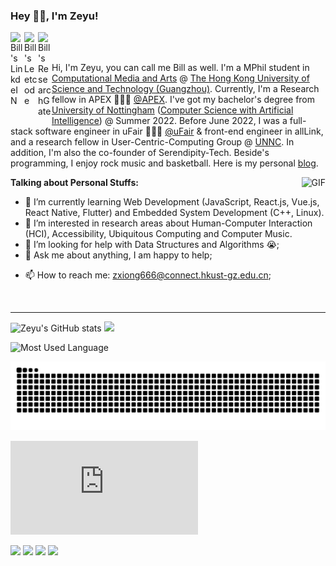 ### Hey 👋🏽, I'm Zeyu!

<a href="https://www.linkedin.com/in/%E6%B3%BD%E5%AE%87-%E7%86%8A-5940b01a2/">
  <img align="left" alt="Bill's LinkdeIN" width="22px" src="https://cdn.jsdelivr.net/npm/simple-icons@v3/icons/linkedin.svg" />
</a>

<a href="https://leetcode.com/BILLXZY1215/">
  <img align="left" alt="Bill's Leetcode" width="22px" src="https://cdn.jsdelivr.net/npm/simple-icons@v3/icons/leetcode.svg" />
</a>

<a href="https://www.researchgate.net/profile/Zeyu-Xiong-5">
  <img align="left" alt="Bill's ResearchGate" width="22px" src="https://cdn.jsdelivr.net/npm/simple-icons@v3/icons/researchgate.svg" />
</a>

<br />
<br />

Hi, I'm Zeyu, you can call me Bill as well. I'm a MPhil student in [Computational Media and Arts](https://cma.hkust-gz.edu.cn/) @ [The Hong Kong University of Science and Technology (Guangzhou)](https://hkust-gz.edu.cn/). Currently, I'm a Research fellow in APEX 👨🏽‍💻 [@APEX](https://www.mingmingfan.com/lab/index.html). I've got my bachelor's degree from [University of Nottingham](https://www.nottingham.ac.uk/) ([Computer Science with Artificial Intelligence](https://www.nottingham.ac.uk/studywithus/ugstudy/courses/UG/Computer-Science-with-Artificial-Intelligence-BSc-Hons-U6UCMPAI.html)) @ Summer 2022. Before June 2022, I was a full-stack software engineer in uFair 🙍🏽‍♂️ [@uFair](https://ufair.net.cn/#home) & front-end engineer in allLink, and a research fellow in User-Centric-Computing Group @ [UNNC](https://www.nottingham.edu.cn/en/index.aspx). In addition, I'm also the co-founder of Serendipity-Tech. Beside's programming, I enjoy rock music and basketball. Here is my personal [blog](https://billxzy1215.github.io/).

  <img align="right" alt="GIF" src="https://media.giphy.com/media/836HiJc7pgzy8iNXCn/giphy.gif" />
  
  
  
**Talking about Personal Stuffs:**

<!-- - 👨🏽‍💻 I’m currently working on [A-POP](https://github.com/abhisheknaiidu/A-POP); -->
- 🌱 I’m currently learning Web Development (JavaScript, React.js, Vue.js, React Native, Flutter) and Embedded System Development (C++, Linux).
- 👯 I’m interested in research areas about Human-Computer Interaction (HCI), Accessibility, Ubiquitous Computing and Computer Music.
- 🤔 I’m looking for help with Data Structures and Algorithms 😭;
- 💬 Ask me about anything, I am happy to help;
<!-- - ⚡️ Fun-Fact: I started helping JEE and AIPMT aspirants, by launching my own platform known as [CompetitiveGeeks](https://competitivegeeks.wordpress.com/) in 2018, and sold almost **750+** Notes so far! -->
- 📫 How to reach me: zxiong666@connect.hkust-gz.edu.cn;
<!-- - 📝[Resume](https://drive.google.com/file/d/1TIgJ7rDBUYSkbs_QNcIEttJ5BFaIW3nn/view) -->

<br/>
<hr>

![Zeyu's GitHub stats](https://readme-stats.clckblog.space/api?username=BILLXZY1215&theme=tokyonight&show_icons=true&count_private=true)
![](https://github-readme-streak-stats.herokuapp.com/?user=BILLXZY1215&include_all_commits=true&hide_border=true&theme=dark)

![Most Used Language](https://readme-stats.clckblog.space/api/top-langs?username=BILLXZY1215&show_icons=true&theme=radical&langs_count=10&layout=compact)

![Snake Game](https://raw.githubusercontent.com/BILLXZY1215/BILLXZY1215/output/github-contribution-grid-snake.svg)
<!-- 
![Contribution Graph](https://activity-graph.herokuapp.com/graph?username=BILLXZY1215&theme=github&count_private=true) -->

![](http://bytecrank.com/nastyox/reporoster/php/stargazersSVG.php?user=BILLXZY1215&repo=BILLXZY1215)

![](https://komarev.com/ghpvc/?username=BILLXZY1215&color=blueviolet)
![](https://img.shields.io/github/stars/BILLXZY1215/BILLXZY1215?color=blueviolet)
![](https://img.shields.io/github/forks/BILLXZY1215/BILLXZY1215?color=blueviolet)
![](https://img.shields.io/github/contributors/BILLXZY1215/BILLXZY1215?color=blueviolet)




